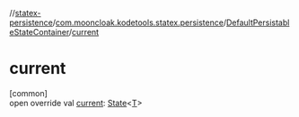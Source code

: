 //[statex-persistence](../../../index.md)/[com.mooncloak.kodetools.statex.persistence](../index.md)/[DefaultPersistableStateContainer](index.md)/[current](current.md)

# current

[common]\
open override val [current](current.md): [State](https://developer.android.com/reference/kotlin/androidx/compose/runtime/State.html)&lt;[T](index.md)&gt;
